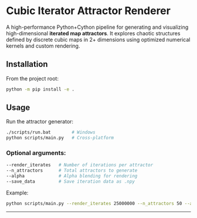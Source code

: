 # Cubic Iterator Attractor Renderer

A high-performance Python+Cython pipeline for generating and visualizing high-dimensional **iterated map attractors**. It explores chaotic structures defined by discrete cubic maps in 2+ dimensions using optimized numerical kernels and custom rendering.

## Installation

From the project root:

```bash
python -m pip install -e .
```

## Usage

Run the attractor generator:

```bash
./scripts/run.bat        # Windows
python scripts/main.py   # Cross-platform
```

### Optional arguments:
```bash
--render_iterates   # Number of iterations per attractor
--n_attractors      # Total attractors to generate
--alpha             # Alpha blending for rendering
--save_data         # Save iteration data as .npy
```

Example:
```bash
python scripts/main.py --render_iterates 25000000 --n_attractors 50 --alpha 0.02 --save_data
```
---

